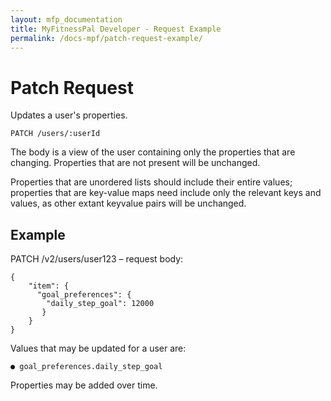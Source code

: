 ```yaml
---
layout: mfp_documentation
title: MyFitnessPal Developer - Request Example
permalink: /docs-mpf/patch-request-example/
---
```


# Patch Request

Updates a user's properties.

    PATCH ​/users/​:userId

The body is a view of the user containing only the properties that are changing. Properties that are not present will be unchanged.

Properties that are unordered lists should include their entire values; properties that are key-value maps need include only the relevant keys and values, as other extant key­value pairs will be unchanged.


## Example

PATCH /v2/users/user123​ – request body:

    {
        "item": {
          "goal_preferences": {
            "daily_step_goal": 12000
           }
        } 
    }
    
Values that may be updated for a user are:

    ● goal_preferences.daily_step_goal

Properties may be added over time.